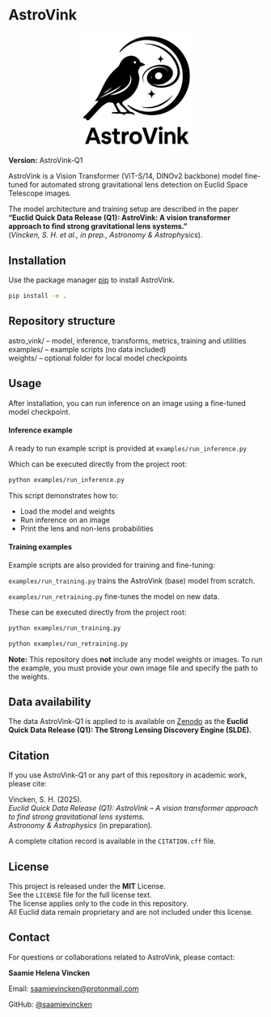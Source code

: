 # AstroVink
<p align="center">
  <img src="assets/AstroVink-LOGO(c).png" width="220"/>
</p>

**Version:** AstroVink-Q1  

AstroVink is a Vision Transformer (ViT-S/14, DINOv2 backbone) model fine-tuned for automated strong gravitational lens detection on Euclid Space Telescope images.  

The model architecture and training setup are described in the paper  
**“Euclid Quick Data Release (Q1): AstroVink: A vision transformer approach to find strong gravitational lens systems.”**  
(*Vincken, S. H. et al., in prep., Astronomy & Astrophysics*).

## Installation

Use the package manager [pip](https://pip.pypa.io/en/stable/) to install AstroVink.

```bash
pip install -e .
```

## Repository structure

astro_vink/ – model, inference, transforms, metrics, training and utilities  
examples/ – example scripts (no data included)  
weights/ – optional folder for local model checkpoints  


## Usage
After installation, you can run inference on an image using a fine-tuned model checkpoint.

#### Inference example
A ready to run example script is provided at 
`examples/run_inference.py`

Which can be executed directly from the project root:

```bash
python examples/run_inference.py
```
This script demonstrates how to:
- Load the model and weights
- Run inference on an image
- Print the lens and non-lens probabilities

#### Training examples
Example scripts are also provided for training and fine-tuning:

`examples/run_training.py` trains the AstroVink (base) model from scratch.

`examples/run_retraining.py` fine-tunes the model on new data.

These can be executed directly from the project root:

```bash
python examples/run_training.py
```
```bash
python examples/run_retraining.py
```

**Note:** This repository does **not** include any model weights or images. To run the example, you must provide your own image file and specify the path to the weights.

## Data availability

The data AstroVink-Q1 is applied to is available on [Zenodo](https://zenodo.org/records/15025832) as the **Euclid Quick Data Release (Q1): The Strong Lensing Discovery Engine (SLDE).**

## Citation

If you use AstroVink-Q1 or any part of this repository in academic work, please cite:

Vincken, S. H. (2025).  
*Euclid Quick Data Release (Q1): AstroVink – A vision transformer approach to find strong gravitational lens systems.*  
*Astronomy & Astrophysics* (in preparation).

A complete citation record is available in the `CITATION.cff` file.

## License

This project is released under the **MIT** License.  
See the `LICENSE` file for the full license text.  
The license applies only to the code in this repository.  
All Euclid data remain proprietary and are not included under this license.

## Contact

For questions or collaborations related to AstroVink, please contact:

**Saamie Helena Vincken**

Email: saamievincken@protonmail.com

GitHub: [@saamievincken](https://github.com/saamievincken)

